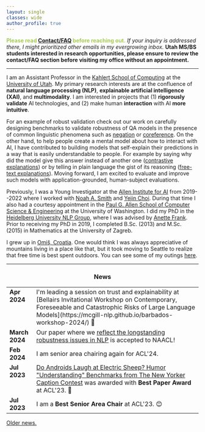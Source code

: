 ```yaml
---
layout: single
classes: wide
author_profile: true
---
```


<span style="color:#a6cc54;">**Please read [Contact/FAQ](https://www.anamarasovic.com/contact/) before reaching out.**</span> _If your inquiry is addressed there, I might prioritized other emails in my evergrowing inbox._ **Utah 
MS/BS students interested in research opportunities, please ensure to review the contact/FAQ section before visiting my office without an appointment.**

---

I am an Assistant Professor in the [Kahlert School of Computing](https://www.cs.utah.edu/) at the [University of Utah](https://www.utah.edu/). My primary research interests are at the confluence of **natural language processing (NLP)**, **explainable artificial intelligence (XAI)**, and **multimodality**. I am interested in projects that (1) **rigorously validate** AI technologies, and (2) make human **interaction** with AI **more intuitive**. 

For an example of robust validation check out our work on carefully designing benchmarks to validate robustness of QA models in the presence of common linguistic phenomena such as [negation](https://arxiv.org/abs/2211.00295) or [coreference](https://aclanthology.org/D19-1606/). On the other hand, to help people create a mental model about how to interact with AI, I have contributed to building models that self-explain their predictions in a way that is easily understandable to people. For example by saying why did the model give this answer instead of another one ([contrastive explanations](https://arxiv.org/abs/2012.13985)) or by telling in plain language the gist of its reasoning ([free-text explanations](https://arxiv.org/abs/2111.08284)). Moving forward, I am excited to evaluate and improve such models with application-grounded, human-subject evaluations.                     

Previously, I was a Young Investigator at the [Allen Institute for AI](https://allenai.org/) from 2019--2022 where I worked  with [Noah A. Smith](https://nasmith.github.io/) and [Yejin Choi](https://homes.cs.washington.edu/~yejin/). During that time I also had a courtesy appointment in the [Paul G. Allen School of Computer Science & Engineering](https://www.cs.washington.edu/) at the University of Washington. I did my PhD in the [Heidelberg University NLP Group](https://www.cl.uni-heidelberg.de/nlpgroup/), where I was advised by [Anette Frank](https://www.cl.uni-heidelberg.de/~frank/). Prior to receiving my PhD in 2019, I completed B.Sc. (2013) and M.Sc. (2015) in Mathematics at the University of Zagreb. 


I grew up in [Omiš, Croatia](https://youtu.be/Cnrjm-Le_vw). One would think I was always appreciative of mountains living in a place like that, but it took moving to Seattle to realize that free time is best spent outdoors. You can see some of my outings [here](https://www.anamarasovic.com/blog/).


---

<style type="text/css">
      table, tr, td {
        border: 0px;
    }

</style>

<h3 align="center">News</h3>

<table class='news-table'>
    <col width="14%">
    <col width="100%">
        <tr>
        <td valign="top"><strong>Apr 2024</strong></td>
        <td>
        I'm leading a session on trust and explainability at [Bellairs Invitational Workshop on Contemporary, Foreseeable and Catastrophic Risks of Large Language Models](https://mcgill-nlp.github.io/barbados-workshop-2024/) 🌴
        </td>
        </tr>
        <tr>
        <td valign="top"><strong>March 2024</strong></td>
        <td>Our paper where we <a href="https://arxiv.org/abs/2311.09694">reflect the longstanding robustness issues in NLP</a> is accepted to NAACL!
        </td>
        </tr>
        <tr>
        <td valign="top"><strong>Feb 2024</strong></td>
        <td>I am senior area chairing again for ACL'24.</td>
       </tr>
        <tr>
        <td valign="top"><strong>Jul 2023</strong></td>
        <td><a href="https://arxiv.org/abs/2209.06293">Do Androids Laugh at Electric Sheep? Humor "Understanding" Benchmarks from The New Yorker Caption Contest</a> was awarded with <b>Best Paper Award</b> at ACL'23. 🎉</td>
       </tr>       
        <tr>
        <td valign="top"><strong>Jul 2023</strong></td>
        <td>I am a <b>Best Senior Area Chair</b> at ACL'23. 😊</td>
       </tr>
</table>



[Older news.](old_news.md)